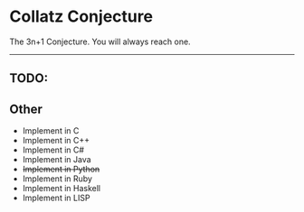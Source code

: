 Collatz Conjecture
============================

The 3n+1 Conjecture. You will always reach one.
<hr>

TODO:
----------------------------

Other
----------------------------
<ul>
<li>Implement in C
<li>Implement in C++
<li>Implement in C#
<li>Implement in Java
<li><del>Implement in Python</del>
<li>Implement in Ruby
<li>Implement in Haskell
<li>Implement in LISP
</ul>
